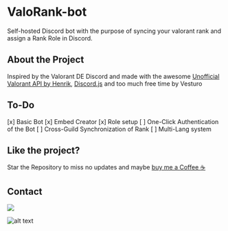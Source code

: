 # ValoRank-bot
Self-hosted Discord bot with the purpose of syncing your valorant rank and assign a Rank Role in Discord.

## About the Project
Inspired by the Valorant DE Discord and made with the awesome [Unofficial Valorant API by Henrik](https://github.com/Henrik-3/unofficial-valorant-api), [Discord.js](https://discord.js.org/) and too much free time by Vesturo

## To-Do
[x] Basic Bot
[x] Embed Creator
[x] Role setup
[ ] One-Click Authentication of the Bot 
[ ] Cross-Guild Synchronization of Rank
[ ] Multi-Lang system

## Like the project? 
Star the Repository to miss no updates and maybe [buy me a Coffee :coffee:](https://ko-fi.com/studio5net)

## Contact
![](https://dcbadge.vercel.app/api/shield/119131134322802689) 

![alt text](https://snap.studio-v.net/images/qkq5m.png)
